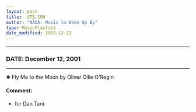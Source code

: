 ```yaml
---
layout: post
title:  STS-108
author: "NASA: Music to Wake Up By"
type: MusicPlaylist
date_modified: 2001-12-12
---
```


----
### DATE: December 12, 2001
----
✺ Fly Me to the Moon by Oliver Ollie O'Regin

#### Comment:
* for Dan Tani.
